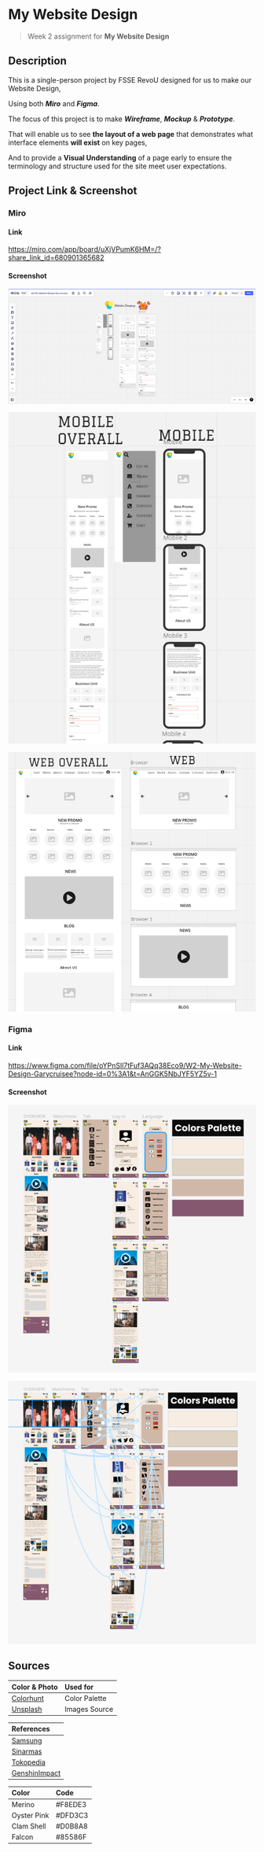 # My Website Design

> Week 2 assignment for **My Website Design**

## Description

This is a single-person project by FSSE RevoU designed for us to make our Website Design,

Using both **_Miro_** and **_Figma_**.

The focus of this project is to make **_Wireframe_**, **_Mockup_** & **_Prototype_**.

That will enable us to see **the layout of a web page** that demonstrates what interface elements **will exist** on key pages,

And to provide a **Visual Understanding** of a page early to ensure the terminology and structure used for the site meet user expectations.

## Project Link & Screenshot

### Miro

#### Link

https://miro.com/app/board/uXjVPumK6HM=/?share_link_id=680901365682

#### Screenshot

![miroscreenshot](./assets/hahehomiro.PNG)

![miro1](./assets/miro1.PNG)

![miro2](./assets/miro2.PNG)

### Figma

#### Link

https://www.figma.com/file/oYPnSll7tFuf3AQq38Eco9/W2-My-Website-Design-Garycruisee?node-id=0%3A1&t=AnGGK5NbJYF5YZ5v-1

#### Screenshot

![Figmascreenshot1](./assets/Figma1.PNG)

![Figmascreenshot2](./assets/Figma2.PNG)

## Sources

| Color & Photo                      | Used for      |
| :--------------------------------- | :------------ |
| [Colorhunt](https://colorhunt.co/) | Color Palette |
| [Unsplash](https://unsplash.com/)  | Images Source |

| References                                             |
| :----------------------------------------------------- |
| [Samsung](https://www.samsung.com/id/)                 |
| [Sinarmas](https://www.sinarmas.com/)                  |
| [Tokopedia](https://www.tokopedia.com/)                |
| [GenshinImpact](https://genshin.hoyoverse.com/en/home) |

| Color       | Code    |
| :---------- | :------ |
| Merino      | #F8EDE3 |
| Oyster Pink | #DFD3C3 |
| Clam Shell  | #D0B8A8 |
| Falcon      | #85586F |
